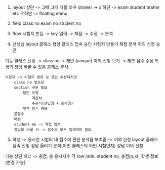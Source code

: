1. layout
   상단 -> 그때 그때 다름
   좌우 drawer -> x
   하단 -> exam student teaher etc
   우하단 -> floating menu

2. field
   class no
   exam no
   student no

2. flow
   시험지 만듬 -> key 입력 -> 채점 -> 수정 -> 분석

3. 선생님
   layout
   클래스 생성
   클래스 접속 승인
   시험지 만들기
   채점
   분석
   이의 신청 승인

기능
클래스 선정 -> class no -> 채번 (unique)
이의 신청 보기 -> 체크
점수 수정
학생의 정답 바꿀 수 있음
클래스 분석

	시험지 -> 시험지 생성 및 정답 수정까지만
		class no 넣으삼
		section 구분 필요
			답안 유형
				객관식
				주관식(단답형 + 숫자형)
			부분 점수 허용
		문항수
		배점
		student no -> 직접 입력
		정답을 바꿀 시 -> 점수도 모두 업데이트 필요

5. 학생 -> 응시한 시험의 내 점수에 관한 분석을 보여줌 -> 이의 신청
   layout
   클래스 접속 신청
   정답 올리기
   분석(어떤 클래스의 어떤 시험인지)
   정답 이의 신청

기능
상단 헤더 -> 총점, 총 응시자수
각 row
rank, student no, 총점(o,x), 학생 정보(변경 가능)





